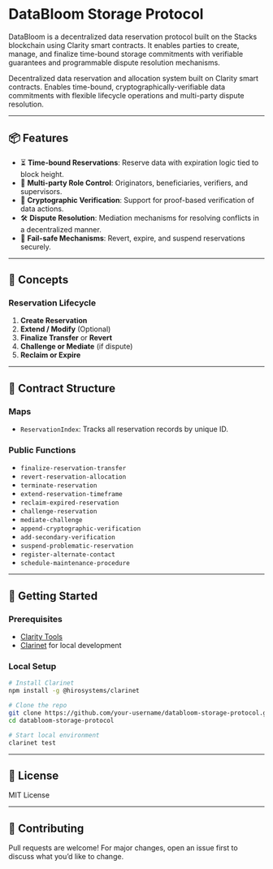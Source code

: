 # DataBloom Storage Protocol

DataBloom is a decentralized data reservation protocol built on the Stacks blockchain using Clarity smart contracts. It enables parties to create, manage, and finalize time-bound storage commitments with verifiable guarantees and programmable dispute resolution mechanisms.

 Decentralized data reservation and allocation system built on Clarity smart contracts. Enables time-bound, cryptographically-verifiable data commitments with flexible lifecycle operations and multi-party dispute resolution.

---

## 📦 Features

- ⏳ **Time-bound Reservations**: Reserve data with expiration logic tied to block height.
- 👥 **Multi-party Role Control**: Originators, beneficiaries, verifiers, and supervisors.
- 🔐 **Cryptographic Verification**: Support for proof-based verification of data actions.
- 🛠️ **Dispute Resolution**: Mediation mechanisms for resolving conflicts in a decentralized manner.
- 🚫 **Fail-safe Mechanisms**: Revert, expire, and suspend reservations securely.

---

## 🧠 Concepts

### Reservation Lifecycle

1. **Create Reservation**
2. **Extend / Modify** (Optional)
3. **Finalize Transfer** or **Revert**
4. **Challenge or Mediate** (if dispute)
5. **Reclaim or Expire**

---

## 🧱 Contract Structure

### Maps

- `ReservationIndex`: Tracks all reservation records by unique ID.

### Public Functions

- `finalize-reservation-transfer`
- `revert-reservation-allocation`
- `terminate-reservation`
- `extend-reservation-timeframe`
- `reclaim-expired-reservation`
- `challenge-reservation`
- `mediate-challenge`
- `append-cryptographic-verification`
- `add-secondary-verification`
- `suspend-problematic-reservation`
- `register-alternate-contact`
- `schedule-maintenance-procedure`

---

## 🚀 Getting Started

### Prerequisites

- [Clarity Tools](https://docs.stacks.co/write-smart-contracts/clarity-cli)
- [Clarinet](https://docs.hiro.so/clarinet/get-started) for local development

### Local Setup

```bash
# Install Clarinet
npm install -g @hirosystems/clarinet

# Clone the repo
git clone https://github.com/your-username/databloom-storage-protocol.git
cd databloom-storage-protocol

# Start local environment
clarinet test
```

---

## 📄 License

MIT License

---

## 🤝 Contributing

Pull requests are welcome! For major changes, open an issue first to discuss what you’d like to change.
